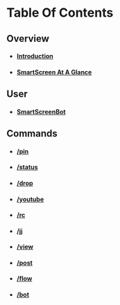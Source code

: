 # Table Of Contents


## Overview
 
 * #### [Introduction](README.md)
 * #### [SmartScreen At A Glance](preface.md)
 
 
## User
 
 * #### [SmartScreenBot](ssbot.md)
 
 
## Commands
 
 * #### [/pin](pin.md)
 * #### [/status](status.md)
 * #### [/drop](drop.md)
 * #### [/youtube](yutub.md)
 * #### [/rc](rc.md)
 * #### [/jj](jj.md)
 * #### [/view](view.md)
 * #### [/post](post.md)
 * #### [/flow](flow.md)
 * #### [/bot](bot.md)
